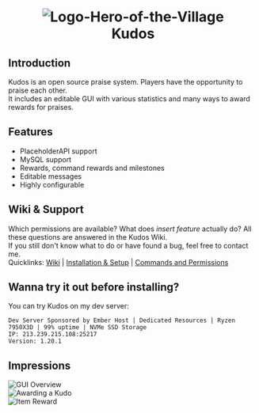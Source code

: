<h1 align="center">
  <img src="https://github.com/Urbance/Kudos/blob/main/logo.hereo-of-the-village.png" title="Logo-Hero-of-the-Village">
  <br>Kudos
</h1>

## Introduction
Kudos is an open source praise system. Players have the opportunity to praise each other.
<br>It includes an editable GUI with various statistics and many ways to award rewards for praises.

## Features
* PlaceholderAPI support
* MySQL support
* Rewards, command rewards and milestones
* Editable messages
* Highly configurable

## Wiki & Support
Which permissions are available? What does *insert feature* actually do? All these questions are answered in the Kudos Wiki. 
<br>If you still don't know what to do or have found a bug, feel free to contact me.
<br>Quicklinks: [Wiki](https://urbance.gitbook.io/kudos-v4-wiki/getting-started/home) | [Installation & Setup](https://urbance.gitbook.io/kudos-v3-wiki/getting-started/installation-and-setup) | [Commands and Permissions](https://urbance.gitbook.io/kudos-v3-wiki/getting-started/permissions-and-commands)

## Wanna try it out before installing?
You can try Kudos on my dev server:
~~~
Dev Server Sponsored by Ember Host | Dedicated Resources | Ryzen 7950X3D | 99% uptime | NVMe SSD Storage
IP: 213.239.215.108:25217
Version: 1.20.1
~~~

## Impressions
![GUI Overview](https://media.giphy.com/media/v1.Y2lkPTc5MGI3NjExMjQyODA3MzI4Y2JhZTI3MzIzYTI1ZDZkMjQxYjUyYWNlY2NiMWUxMCZlcD12MV9pbnRlcm5hbF9naWZzX2dpZklkJmN0PWc/ohLlAJdrAoHLpELVXw/giphy.gif)
<br>![Awarding a Kudo](https://media.giphy.com/media/zg1JlSMlPyK0iuLH9i/giphy.gif)
<br>![Item Reward](https://camo.githubusercontent.com/6886102453a4214ed531b9aefc21b45a7bc1a91aefab4dc7e9f7fa70e53223ca/68747470733a2f2f692e6962622e636f2f42737830786a532f41776172642d4974656d2e706e67)
